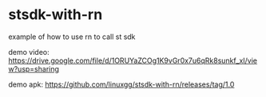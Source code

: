 # stsdk-with-rn
example of how to use rn to call st sdk

demo video: 
https://drive.google.com/file/d/1ORUYaZCOg1K9vGr0x7u6qRk8sunkf_xI/view?usp=sharing

demo apk:
https://github.com/linuxgg/stsdk-with-rn/releases/tag/1.0
